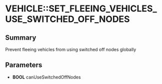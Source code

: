 # VEHICLE::SET_FLEEING_VEHICLES_USE_SWITCHED_OFF_NODES

## Summary
Prevent fleeing vehicles from using switched off nodes globally

## Parameters
* **BOOL** canUseSwitchedOffNodes